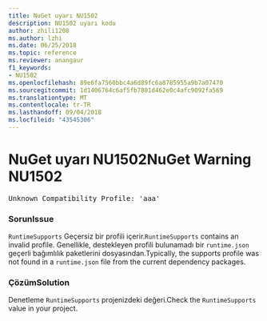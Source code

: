 ```yaml
---
title: NuGet uyarı NU1502
description: NU1502 uyarı kodu
author: zhili1208
ms.author: lzhi
ms.date: 06/25/2018
ms.topic: reference
ms.reviewer: anangaur
f1_keywords:
- NU1502
ms.openlocfilehash: 89e6fa7560bbc4a6d89fc6a8785955a9b7a07470
ms.sourcegitcommit: 1d1406764c6af5fb7801d462e0c4afc9092fa569
ms.translationtype: MT
ms.contentlocale: tr-TR
ms.lasthandoff: 09/04/2018
ms.locfileid: "43545306"
---
```

# <a name="nuget-warning-nu1502"></a><span data-ttu-id="4e657-103">NuGet uyarı NU1502</span><span class="sxs-lookup"><span data-stu-id="4e657-103">NuGet Warning NU1502</span></span>

<pre>Unknown Compatibility Profile: 'aaa'</pre>

### <a name="issue"></a><span data-ttu-id="4e657-104">Sorun</span><span class="sxs-lookup"><span data-stu-id="4e657-104">Issue</span></span>
<span data-ttu-id="4e657-105">`RuntimeSupports` Geçersiz bir profili içerir.</span><span class="sxs-lookup"><span data-stu-id="4e657-105">`RuntimeSupports` contains an invalid profile.</span></span> <span data-ttu-id="4e657-106">Genellikle, destekleyen profili bulunamadı bir `runtime.json` geçerli bağımlılık paketlerini dosyasından.</span><span class="sxs-lookup"><span data-stu-id="4e657-106">Typically, the supports profile was not found in a `runtime.json` file from the current dependency packages.</span></span>

### <a name="solution"></a><span data-ttu-id="4e657-107">Çözüm</span><span class="sxs-lookup"><span data-stu-id="4e657-107">Solution</span></span>
<span data-ttu-id="4e657-108">Denetleme `RuntimeSupports` projenizdeki değeri.</span><span class="sxs-lookup"><span data-stu-id="4e657-108">Check the `RuntimeSupports` value in your project.</span></span>